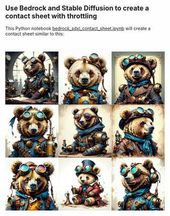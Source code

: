 

## Use Bedrock and Stable Diffusion to create a contact sheet with throttling 

This Python notebook <a href="https://github.com/veloduff/text-to-image-contact-sheet/blob/main/bedrock_sdxl_contact_sheet.ipynb"> bedrock_sdxl_contact_sheet.ipynb</a> will create a contact sheet similar to this:

<br><br>
<img src="/_assets/images/image01.png" width="600px">


